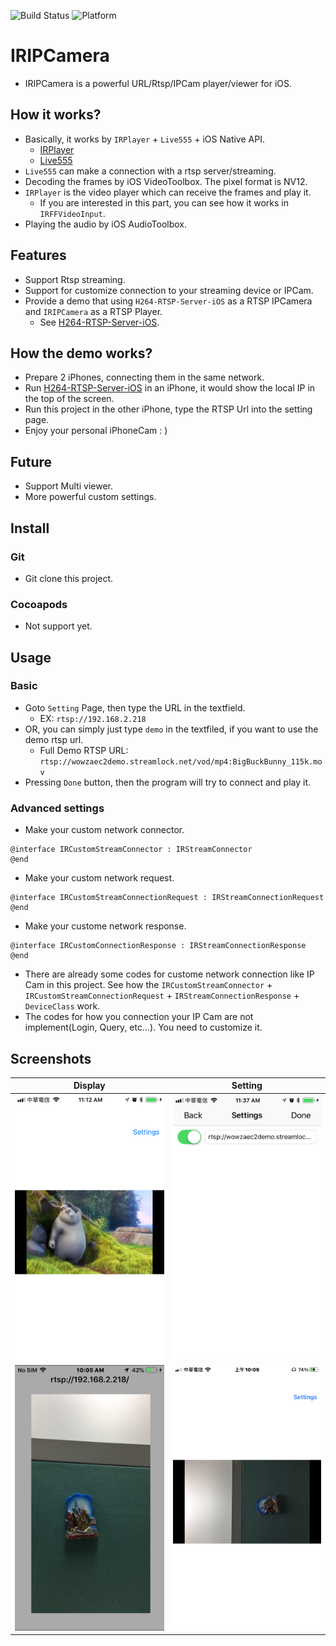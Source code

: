 ![Build Status](https://img.shields.io/badge/build-%20passing%20-brightgreen.svg)
![Platform](https://img.shields.io/badge/Platform-%20iOS%20-blue.svg)

# IRIPCamera 

- IRIPCamera is a powerful URL/Rtsp/IPCam player/viewer for iOS.

## How it works?
- Basically, it works by `IRPlayer` + `Live555` + iOS Native API.
    - [IRPlayer](https://github.com/irons163/IRPlayer)
    - [Live555](http://www.live555.com/)
- `Live555` can make a connection with a rtsp server/streaming.
- Decoding the frames by iOS VideoToolbox. The pixel format is NV12.
- `IRPlayer` is the video player which can receive the frames and play it.
    - If you are interested in this part, you can see how it works in `IRFFVideoInput`.
- Playing the audio by iOS AudioToolbox.

## Features
- Support Rtsp streaming.
- Support for customize connection to your streaming device or IPCam.
- Provide a demo that using `H264-RTSP-Server-iOS` as a RTSP IPCamera and `IRIPCamera` as a RTSP Player.
    - See [H264-RTSP-Server-iOS](https://github.com/irons163/H264-RTSP-Server-iOS).

## How the demo works?
- Prepare 2 iPhones, connecting them in the same network.
- Run [H264-RTSP-Server-iOS](https://github.com/irons163/H264-RTSP-Server-iOS) in an iPhone, it would show the local IP in the top of the screen.
- Run this project in the other iPhone, type the RTSP Url into the setting page.
- Enjoy your personal iPhoneCam : )

## Future
- Support Multi viewer.
- More powerful custom settings.

## Install
### Git
- Git clone this project.

### Cocoapods
- Not support yet.

## Usage

### Basic
- Goto `Setting` Page, then type the URL in the textfield.
    - EX: `rtsp://192.168.2.218`
- OR, you can simply just type `demo` in the textfiled, if you want to use the demo rtsp url.
  - Full Demo RTSP URL: `rtsp://wowzaec2demo.streamlock.net/vod/mp4:BigBuckBunny_115k.mov`
- Pressing `Done` button, then the program will try to connect and play it.

### Advanced settings
- Make your custom network connector.
```obj-c
@interface IRCustomStreamConnector : IRStreamConnector
@end
```

- Make your custom network request.
```obj-c
@interface IRCustomStreamConnectionRequest : IRStreamConnectionRequest
@end
```

- Make your custome network response.
```obj-c
@interface IRCustomConnectionResponse : IRStreamConnectionResponse
@end
```

- There are already some codes for custome network connection like IP Cam in this project.
See how the `IRCustomStreamConnector` + `IRCustomStreamConnectionRequest` + `IRStreamConnectionResponse` + `DeviceClass` work.
- The codes for how you connection your IP Cam are not implement(Login, Query, etc...). You need to customize it.

## Screenshots
|Display|Setting|
|---|---|
|![Demo](./ScreenShots/demo1.png)|![Demo](./ScreenShots/demo2.png)|
|![Demo](./ScreenShots/demo3.png)|![Demo](./ScreenShots/demo4.png)|
